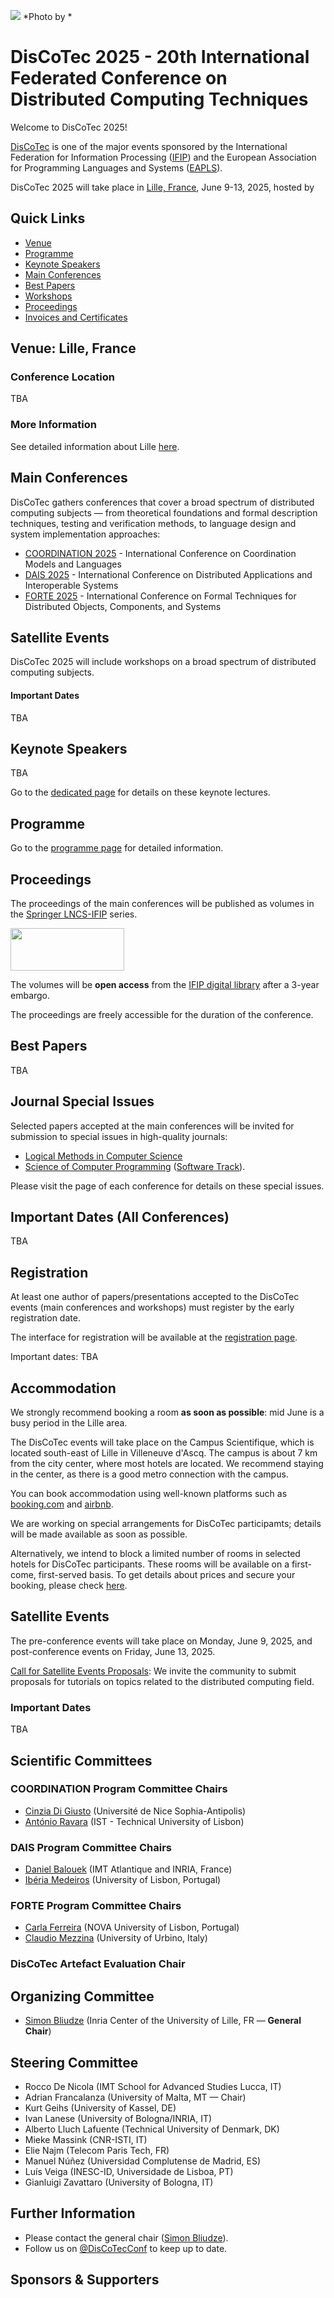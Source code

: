 [![](banner2025.png)](.)
*Photo by *

# DisCoTec 2025 - 20th International Federated Conference on Distributed Computing Techniques

Welcome to DisCoTec 2025! 

[DisCoTec](/) is one of the major events sponsored by the International Federation for Information Processing ([IFIP](http://www.ifip.org)) and the European Association for Programming Languages and Systems ([EAPLS](https://eapls.org)).


DisCoTec 2025 will take place in [Lille, France](venue), June 9-13, 2025, hosted by 

## Quick Links
* [Venue](#venue-lille-france)
* [Programme](./programme.md)
* [Keynote Speakers](#keynote-speakers)
* [Main Conferences](#main-conferences)
* [Best Papers](#best-papers)
* [Workshops](#satellite-events)
* [Proceedings](#proceedings)
* [Invoices and Certificates](./registration.md)

## Venue: Lille, France
### Conference Location
TBA

### More Information
See detailed information about Lille [here](venue). 
## Main Conferences
DisCoTec gathers conferences that cover a broad spectrum of distributed computing subjects — from theoretical foundations and formal description techniques, testing and verification methods, to language design and system implementation approaches:

* [COORDINATION 2025](coordination) - International Conference on Coordination Models and Languages
* [DAIS 2025](dais) - International Conference on Distributed Applications and Interoperable Systems
* [FORTE 2025](forte) - International Conference on Formal Techniques for Distributed Objects, Components, and Systems

## Satellite Events

DisCoTec 2025 will include workshops on a broad spectrum of distributed computing subjects.

<!--
Satellite events will take place on Monday, June 9, 2025, and on Friday, June 13, 2025.
-->

#### Important Dates
TBA


## Keynote Speakers
TBA

Go to the [dedicated page](./invited) for details on these keynote lectures.

## Programme
Go to the [programme page](./programme) for detailed information.

## Proceedings
The proceedings of the main conferences will be published as volumes in the [Springer LNCS-IFIP](https://www.springer.com/series/8345) series. 

<img src="lncs-logo.jpg" width="182" height="68"/>

The volumes will be **open access** from the [IFIP digital library](https://hal.inria.fr/IFIP/page/conferences) after a 3-year embargo.

The proceedings are freely accessible for the duration of the conference.

## Best Papers
TBA

## Journal Special Issues
Selected papers accepted at the main conferences will be invited for submission to special issues in high-quality journals: 
* [Logical Methods in Computer Science](https://lmcs.episciences.org) 
* [Science of Computer Programming](https://www.journals.elsevier.com/science-of-computer-programming/) ([Software Track](https://www.journals.elsevier.com/science-of-computer-programming/call-for-software/a-new-software-track-on-original-software-publications-science-of-computer-programming)).

Please visit the page of each conference for details on these special issues.

## Important Dates (All Conferences)
TBA

<!--

## Accepted Papers

Go to the [list of accepted papers](./accepted-papers).




## Welcome reception venue

TBA

## Dinner venue

TBA

## How to get from the airport to the conference venue

### Subway (Metro)
-->

## Registration
At least one author of papers/presentations accepted to the DisCoTec events (main conferences and workshops) must register by the early registration date.

The interface for registration will be available at the [registration page](./registration).

Important dates: TBA

## Accommodation

We strongly recommend booking a room **as soon as possible**: mid June is a busy period in the Lille area.

The DisCoTec events will take place on the Campus Scientifique, which is located south-east of Lille in Villeneuve d'Ascq. The campus is about 7 km from the city center, where most hotels are located. We recommend staying in the center, as there is a  good metro connection with the campus. 

You can book accommodation using well-known platforms such as [booking.com](https://www.booking.com) and [airbnb](https://www.airbnb.com).

We are working on special arrangements for DisCoTec participamts; details will be made available as soon as possible.
 
Alternatively, we intend to block a limited number of rooms in selected hotels for DisCoTec participants. These rooms will be available on a first-come, first-served basis. To get details about prices and secure your booking, please check [here](./hotels).

## Satellite Events

The pre-conference events will take place on Monday, June 9, 2025, and post-conference events on Friday, June 13, 2025.

[Call for Satellite Events Proposals](csep.md): We invite the community to submit proposals for tutorials on topics related to the distributed computing field.

### Important Dates
TBA
<!--
For all workshops:
- **Workshop proposal submission deadline:** ~~January 30, 2023~~ February 13, 2023 (Extended)
- **Notification of accepted workshop proposals:** ~~February 2, 2023~~ February 16, 2023
- **Workshop paper submission deadline:** Mid April 2023
- **Notification of accepted workshop papers:** Mid May 2023
- **Workshops:** June 23, 2023


For all tutorials:
- **Tutorial proposal submission deadline:** ~~March 7, 2023~~ March 21, 2023 (Extended)
- **Notification of accepted tutorial proposals:** ~~March 14, 2023~~ March 31, 2023
- **Tutorials:** June 19 or 23, 2023

Pre-conference workshops and tutorials will take place on **Monday, June 19, 2023**, and post-conference tutorials on **Friday, June 23, 2023**.

### Tutorials
* [DisCoTec Tutorials](https://www.discotec.org/2023/tutorials) -  Tutorial sessions

### Workshops
* [ICE 2023](https://www.discotec.org/2023/ice) - Workshop on Interaction and Concurrency Experience
-->




## Scientific Committees

### COORDINATION Program Committee Chairs
* [Cinzia Di Giusto][CinziaWeb] (Université de Nice Sophia-Antipolis)
* [António Ravara][AntonioWeb] (IST - Technical University of Lisbon)

### DAIS Program Committee Chairs
* [Daniel Balouek][DanielWeb] (IMT Atlantique and INRIA, France)
* [Ibéria Medeiros][IberiaWeb] (University of Lisbon, Portugal)

### FORTE Program Committee Chairs
* [Carla Ferreira][CarlaWeb] (NOVA University of Lisbon, Portugal)
* [Claudio Mezzina][ClaudioWeb] (University of Urbino, Italy)

### DisCoTec Artefact Evaluation Chair
<!--
* [Roberto Casadei][RobertoWeb] (University of Bologna, IT)
-->

## Organizing Committee
* [Simon Bliudze][SimonWeb] (Inria Center of the University of Lille, FR — **General Chair**)

[CinziaWeb]: https://webusers.i3s.unice.fr/~cdigiusto/web/
[AntonioWeb]: http://ctp.di.fct.unl.pt/~aravara/

[DanielWeb]: https://daniel-balouek.com/
[IberiaWeb]: https://di.fc.ul.pt/~imedeiros/

[CarlaWeb]: http://ctp.di.fct.unl.pt/~cf/
[ClaudioWeb]: https://sites.google.com/view/claudio-mezzina/home

[SimonWeb]: https://www.bliudze.me/simon

[RobertoWeb]: https://www.unibo.it/sitoweb/roby.casadei/

## Steering Committee 
* Rocco De Nicola (IMT School for Advanced Studies Lucca, IT)
* Adrian Francalanza (University of Malta, MT — Chair)
* Kurt Geihs (University of Kassel, DE)
* Ivan Lanese (University of Bologna/INRIA, IT)
* Alberto Lluch Lafuente (Technical University of Denmark, DK)
* Mieke Massink (CNR-ISTI, IT)
* Elie Najm (Telecom Paris Tech, FR)
* Manuel Núñez (Universidad Complutense de Madrid, ES)
* Luís Veiga (INESC-ID, Universidade de Lisboa, PT)
* Gianluigi Zavattaro (University of Bologna, IT)

<!--
## Advisory Board
* Alain Girault (INRIA Grenoble, FR)
* Uwe Nestmann (TU Berlin, DE)
* Michele Loreti (University of Camerino, IT)
* Jim Dowling (RISE & KTH, SE)
* Marjan Sirjani (University of Malarden, SE)
* Frank de Boer (Centrum Wiskunde & Informatica (CWI), NL)
* Farhad Arbab (Centrum Wiskunde & Informatica (CWI), NL)
* Lea Kutvonen (University of Helsinki, FI)
* John Derrick (University of Sheffield, UK)
* Pascal Felber (University of Neuchâtel, CH)
* Kostas Magoutis (ICS-FORTH, GR)
* Rui Oliveira (University of Minho, PT)
* Jean-Bernard Stefani (INRIA Grenoble, FR)
-->

## Further Information
* Please contact the general chair ([Simon Bliudze][SimonWeb]).
* Follow us on [@DisCoTecConf](https://twitter.com/DisCoTecConf) to keep up to date.

## Sponsors & Supporters

<p float="left">
</p>
